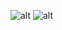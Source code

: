 ![alt](https://github.com/Neyuriki/Neyuriki/blob/master/Java.png) ![alt](https://github.com/Neyuriki/Neyuriki/blob/master/CSharp.png)
